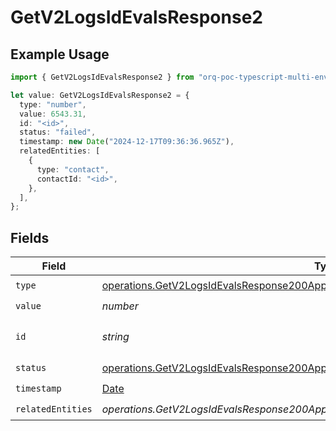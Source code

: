 # GetV2LogsIdEvalsResponse2

## Example Usage

```typescript
import { GetV2LogsIdEvalsResponse2 } from "orq-poc-typescript-multi-env-version/models/operations";

let value: GetV2LogsIdEvalsResponse2 = {
  type: "number",
  value: 6543.31,
  id: "<id>",
  status: "failed",
  timestamp: new Date("2024-12-17T09:36:36.965Z"),
  relatedEntities: [
    {
      type: "contact",
      contactId: "<id>",
    },
  ],
};
```

## Fields

| Field                                                                                                                                                                  | Type                                                                                                                                                                   | Required                                                                                                                                                               | Description                                                                                                                                                            |
| ---------------------------------------------------------------------------------------------------------------------------------------------------------------------- | ---------------------------------------------------------------------------------------------------------------------------------------------------------------------- | ---------------------------------------------------------------------------------------------------------------------------------------------------------------------- | ---------------------------------------------------------------------------------------------------------------------------------------------------------------------- |
| `type`                                                                                                                                                                 | [operations.GetV2LogsIdEvalsResponse200ApplicationJSONResponseBody32Type](../../models/operations/getv2logsidevalsresponse200applicationjsonresponsebody32type.md)     | :heavy_check_mark:                                                                                                                                                     | N/A                                                                                                                                                                    |
| `value`                                                                                                                                                                | *number*                                                                                                                                                               | :heavy_check_mark:                                                                                                                                                     | N/A                                                                                                                                                                    |
| `id`                                                                                                                                                                   | *string*                                                                                                                                                               | :heavy_check_mark:                                                                                                                                                     | The id of the resource                                                                                                                                                 |
| `status`                                                                                                                                                               | [operations.GetV2LogsIdEvalsResponse200ApplicationJSONResponseBody32Status](../../models/operations/getv2logsidevalsresponse200applicationjsonresponsebody32status.md) | :heavy_check_mark:                                                                                                                                                     | N/A                                                                                                                                                                    |
| `timestamp`                                                                                                                                                            | [Date](https://developer.mozilla.org/en-US/docs/Web/JavaScript/Reference/Global_Objects/Date)                                                                          | :heavy_check_mark:                                                                                                                                                     | N/A                                                                                                                                                                    |
| `relatedEntities`                                                                                                                                                      | *operations.GetV2LogsIdEvalsResponse200ApplicationJSONResponseBody32RelatedEntities*[]                                                                                 | :heavy_check_mark:                                                                                                                                                     | N/A                                                                                                                                                                    |